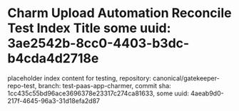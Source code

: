 # Charm Upload Automation Reconcile Test Index Title some uuid: 3ae2542b-8cc0-4403-b3dc-b4cda4d2718e
 placeholder index content for testing,  repository: canonical/gatekeeper-repo-test,  branch: test-paas-app-charmer,  commit sha: 1cc435c55bd96ace3696378e23317c274ca81633,  some uuid: 4aeab9d0-217f-4645-96a3-31d18efa2d87
